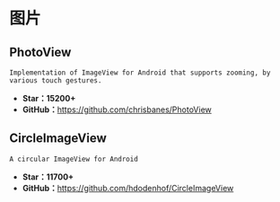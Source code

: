 # 图片

## PhotoView

    Implementation of ImageView for Android that supports zooming, by various touch gestures.

* **Star：15200+**
* **GitHub：**<https://github.com/chrisbanes/PhotoView>

## CircleImageView

    A circular ImageView for Android

* **Star：11700+**
* **GitHub：**<https://github.com/hdodenhof/CircleImageView>